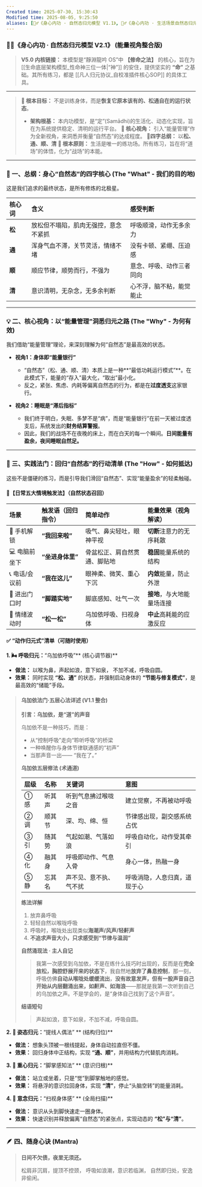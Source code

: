 ```yaml
---
Created time: 2025-07-30, 15:30:43
Modified time: 2025-08-05, 9:25:50
aliases: [🧘‍♂️《身心内功 · 自然态归元模型 V1.1》, 🧘‍♂️《身心内功 · 生活场景自然态归元版 V1.1》]
---
```


### 🧘‍♂️《身心内功 · 自然态归元模型 V2.1》 (能量视角整合版)

> **V5.0 内核链接：** 本模型是“靜淵龍吟 OS”中 **【修命之法】** 的核心，旨在为 [[生命底层架构模型_性命神三位一体|“神”]] 的安住，提供坚实的 **“命”** 之基础。其所有练习，都是 [[凡人归元协议_自校准插件核心SOP]] 的具体工具。

---

> **🌿 根本目标：** 不是训练身体，而是**恢复它原本该有的、松通自在的运行状态**。
> 	-   **架构根基：** 本内功模型，是“定”(Samādhi)的生活化、动态化实现，旨在为系统提供稳定、清明的运行平台。
> **🌿 核心视角：** 引入“能量管理”作为全新视角，来洞悉并衡量“自然态”的达成程度。
> 🌿**四字总纲：** 以**松、通、顺、清**
> **🌿 根本原则：** 生活是唯一的练功场。所有练习，旨在将“道场”的体悟，化为“战场”的本能。

---

### 🌟 一、总纲：身心“自然态”的四字核心 (The "What" - 我们的目的地)

这是我们追求的最终状态，是所有修炼的北极星。

| 核心词 | 含义 | 感受判断 |
| :--- | :--- | :--- |
| **松** | 放松但不塌陷，肌肉无强控，意念不紧抓 | 呼吸顺滑，动作无多余力 |
| **通** | 浑身气血不滞，关节灵活，情绪不堵 | 没有卡顿、紧绷、压迫感 |
| **顺** | 顺应节律，顺势而行，不强为 | 意念、呼吸、动作三者同向 |
| **清** | 意识清明，无杂念，无多余判断 | 心不浮，脑不粘，能觉能止 |

---

### 💡 二、核心视角：以“能量管理”洞悉归元之路 (The "Why" - 为何有效)

我们借助“能量管理”理论，来深刻理解为何“自然态”是最高效的状态。

*   **视角1：身体即“能量银行”**
    *   “自然态”（松、通、顺、清）本质上是一种**“最低功耗运行模式”**。在此模式下，能量的“存入”最大化，“取出”最小化。
    *   反之，紧张、焦虑、内耗等偏离自然态的行为，都是在**过度透支**这家银行。

*   **视角2：睡眠是“滞后指标”**
    *   我们终于明白，失眠、多梦不是“病”，而是“能量银行”在前一天被过度透支后，系统发出的**财务结算警报**。
    *   因此，我们的战场不在夜晚的床上，而在白天的每一个瞬间。**日间能量有盈余，夜间睡眠自然足。**

---

### 🔹 三、实践法门：回归“自然态”的行动清单 (The "How" - 如何抵达)

这些不是僵硬的练习，而是引导我们滑回“自然态”、实现“能量盈余”的轻柔触碰。

#### **🧭【日常五大情境触发法】（自然状态召回）**

| 场景 | 触发语（回归指令） | 简单动作 | 能量效果（视角解读） |
| :--- | :--- | :--- | :--- |
| 📱 手机解锁 | **“我回来啦”** | 吸气、鼻尖轻吐，眼神平视 | **切断**注意力的无序耗散 |
| 💻 电脑前坐下 | **“坐进身体里”** | 骨盆松正、肩自然贯通、脚贴地 | **稳固**能量系统的结构 |
| 📞 电话/会议前 | **“我在这儿”** | 眼神柔、微笑、重心下沉 | **内敛**能量，防止外泄 |
| 🚪 进出门口时 | **“脚踏实地”** | 脚底感知、吐气一次 | **接地**，与大地能量场连接 |
| 😤 情绪波动时 | **“松一松”** | 乌加依呼吸、扫视身体 | **中止**高耗能的应激反应 |

#### ✅ “动作归元式”清单（可随时使用）

**1. 🌬️ 呼吸归元：**“乌加依呼吸”** (核心调节器)**

*   **做法：** 以喉为鼻，声起如浪，意下如泉， 不加不减，呼吸自圆。
*   **效果：** 同时实现 **“松、通”** 的状态，并强制启动身体的 **“节能与修复模式”**，是最高效的“储能”手段。

> #### **乌加依法门·五层心法详述 (V1.1 整合)**
>
> **引言：乌加依，是“道”的声音**
>
> 乌加依不是一种技巧，而是：
> * 从“控制呼吸”走向“聆听呼吸”的桥梁
> * 一种唤醒你与身体节律联通感的“初声”
> * 当那声音一出—— “我在了。”
>
> **乌加依五层修法 (术通道)**
>
> | 层级 | 名称 | 关键词 | 意图 |
> | :--- | :--- | :--- | :--- |
> | ① 感 | 听其声 | 听到气息拂过喉咙之音 | 建立觉察，不再被动呼吸 |
> | ② 调 | 顺其节 | 深、均、绵、恒 | 节律感出现，副交感系统占优 |
> | ③ 引 | 随其势 | 气起如潮、气落如浪 | 呼吸自动化，动作受其牵引 |
> | ④ 化 | 融其身 | 呼吸即动作、气息入骨 | 身心一体，热融一身 |
> | ⑤ 静 | 忘其名 | 声不见、意不执、气不扰 | 呼吸消隐，人息归真，道现于心 |
>
> **练法详解**
> 1.  放弃鼻呼吸
> 2.  轻轻自然以喉咙呼吸
> 3.  呼吸时，喉咙处出现类似**海潮声/风声/轻鼾声**
> 4.  **不追求声音大小，只求感受到“节律与温润”**
>
> **自然涌现法 · 主人自记**
>
> > 我第一次感受到乌加依，不是在练什么技巧时出现的，反而是在**完全放松，胸腔舒展开来的状态下**，我自然地**放弃了鼻息控制**，那一刻，呼吸仿佛**自动从喉咙处缓缓流出**，**没有故意发声，但有一股声音自己开始从内层翻涌出来，如鼾声、如海浪**——那就是我第一次听到自己的乌加依之声。不是学会的，是“身体自己找到了这个声音”。
>
> **结语短句**
> > 声起如浪，意下如泉，不加不减，呼吸自圆。

**2. 🧍 姿态归元：**“提线人偶法” ** (结构归位)**

*   **做法：** 想象头顶被一根线提起，身体自动拉直但不僵。
*   **效果：** 回归身体中正结构，实现 **“通、顺”**，并用结构力代替肌肉消耗。

**3. 👣 重心归元：**“脚掌感知法” ** (意识归根)**

*   **做法：** 站立或坐着，只是“觉”到脚掌触地的感觉。
*   **效果：** 将悬浮的意识拉回身体，实现 **“清”**，停止“头脑空转”的能量消耗。

**4. 🧠 意念归元：**“扫视身体感” ** (全局扫描)**

*   **做法：** 意识从头到脚快速走一圈身体。
*   **效果：** 快速识别并释放偏离“自然态”的紧张点，实现动态的 **“松”与“清”**。

---

### 🪶 四、随身心诀 (Mantra)

> **日间不欠债，夜里无须还。**
> 
> 松肩非沉肩，提顶不控颈，
> 呼吸如浪潮，意识若临渊，
> 自然即归处，安逸非偷闲。